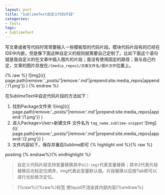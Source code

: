 ```yaml
---
layout: post
title: "SublimeText自定义代码片段"
categories:
- Tools
tags:
- SublimeText
---
```

写文章或者写代码时常常要输入一些模板型的代码片段。模块代码片段有的已经在IDE中内嵌，但是像下面这种自定义的规则就需要自己定制了。比如下面这个语句就是我自定义的在文章中插入图片的片段；我没有使用固定的路径；我与自己约定，文章的图片存放在`/{media_repos}/文章文件名/图片文件`位置上。

{% raw %}
    ![img]({{ page.path|remove:'_posts/'|remove:'.md'|prepend:site.media_repos|append:'/1.png'}} )
{% endraw %}

在SublimeText中自定代码片段的方法如下：

1. 找到Package文件夹
![img]({{ page.path|remove:'_posts/'|remove:'.md'|prepend:site.media_repos|append:'/1.png'}} )
2. 进入Package>User>新建文件  文件名为 `tag_name.sublime-snippet`
![img]({{ page.path|remove:'_posts/'|remove:'.md'|prepend:site.media_repos|append:'/2.png'}} )
3. 文件内容如下，保存并重启Sublime即可
{% highlight xml %}{% raw %}
<snippet>
	<content><![CDATA[
![${2:img}]({{ page.path|remove:'_posts/'|remove:'.md'|prepend:site.media_repos|append:'/${1:1}.png'}} ${3})
]]></content>
	<!-- 可选: 键入以下内容按Tab触发片段替换 -->
	<tabTrigger>postimg</tabTrigger>
	<!-- 可选: 在哪类文件中生效 -->
	<!-- <scope>source.md</scope> -->
</snippet>
{% endraw%}{% endhighlight %}


>自定义代码片段支持变量替换其中`${2:img}`代表变量替换；其中2代表片段替换后光标定位顺序，img代表此变量默认值。片段替换以后按Tab即可以进行光标依次定位。

>{%raw%}{%raw%}标签 使liquid不渲染其内部内容{%endraw%}